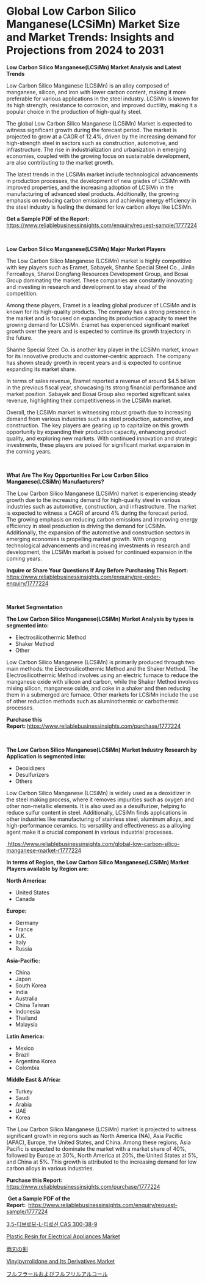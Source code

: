 <p><h1>Global Low Carbon Silico Manganese(LCSiMn) Market Size and Market Trends: Insights and Projections from 2024 to 2031</h1></p><p><strong>Low Carbon Silico Manganese(LCSiMn) Market Analysis and Latest Trends</strong></p>
<p><p>Low Carbon Silico Manganese (LCSiMn) is an alloy composed of manganese, silicon, and iron with lower carbon content, making it more preferable for various applications in the steel industry. LCSiMn is known for its high strength, resistance to corrosion, and improved ductility, making it a popular choice in the production of high-quality steel.</p><p>The global Low Carbon Silico Manganese (LCSiMn) Market is expected to witness significant growth during the forecast period. The market is projected to grow at a CAGR of 12.4%, driven by the increasing demand for high-strength steel in sectors such as construction, automotive, and infrastructure. The rise in industrialization and urbanization in emerging economies, coupled with the growing focus on sustainable development, are also contributing to the market growth.</p><p>The latest trends in the LCSiMn market include technological advancements in production processes, the development of new grades of LCSiMn with improved properties, and the increasing adoption of LCSiMn in the manufacturing of advanced steel products. Additionally, the growing emphasis on reducing carbon emissions and achieving energy efficiency in the steel industry is fueling the demand for low carbon alloys like LCSiMn.</p></p>
<p><strong>Get a Sample PDF of the Report:&nbsp;</strong> <a href="https://www.reliablebusinessinsights.com/enquiry/request-sample/1777224">https://www.reliablebusinessinsights.com/enquiry/request-sample/1777224</a></p>
<p>&nbsp;</p>
<p><strong>Low Carbon Silico Manganese(LCSiMn) Major Market Players</strong></p>
<p><p>The Low Carbon Silico Manganese (LCSiMn) market is highly competitive with key players such as Eramet, Sabayek, Shanhe Special Steel Co., Jinlin Ferroalloys, Shanxi Dongfang Resources Development Group, and Bosai Group dominating the market. These companies are constantly innovating and investing in research and development to stay ahead of the competition.</p><p>Among these players, Eramet is a leading global producer of LCSiMn and is known for its high-quality products. The company has a strong presence in the market and is focused on expanding its production capacity to meet the growing demand for LCSiMn. Eramet has experienced significant market growth over the years and is expected to continue its growth trajectory in the future.</p><p>Shanhe Special Steel Co. is another key player in the LCSiMn market, known for its innovative products and customer-centric approach. The company has shown steady growth in recent years and is expected to continue expanding its market share.</p><p>In terms of sales revenue, Eramet reported a revenue of around $4.5 billion in the previous fiscal year, showcasing its strong financial performance and market position. Sabayek and Bosai Group also reported significant sales revenue, highlighting their competitiveness in the LCSiMn market.</p><p>Overall, the LCSiMn market is witnessing robust growth due to increasing demand from various industries such as steel production, automotive, and construction. The key players are gearing up to capitalize on this growth opportunity by expanding their production capacity, enhancing product quality, and exploring new markets. With continued innovation and strategic investments, these players are poised for significant market expansion in the coming years.</p></p>
<p>&nbsp;</p>
<p><strong>What Are The Key Opportunities For Low Carbon Silico Manganese(LCSiMn) Manufacturers?</strong></p>
<p><p>The Low Carbon Silico Manganese (LCSiMn) market is experiencing steady growth due to the increasing demand for high-quality steel in various industries such as automotive, construction, and infrastructure. The market is expected to witness a CAGR of around 4% during the forecast period. The growing emphasis on reducing carbon emissions and improving energy efficiency in steel production is driving the demand for LCSiMn. Additionally, the expansion of the automotive and construction sectors in emerging economies is propelling market growth. With ongoing technological advancements and increasing investments in research and development, the LCSiMn market is poised for continued expansion in the coming years.</p></p>
<p><strong>Inquire or Share Your Questions If Any Before Purchasing This Report:</strong> <a href="https://www.reliablebusinessinsights.com/enquiry/pre-order-enquiry/1777224">https://www.reliablebusinessinsights.com/enquiry/pre-order-enquiry/1777224</a></p>
<p>&nbsp;</p>
<p><strong>Market Segmentation</strong></p>
<p><strong>The Low Carbon Silico Manganese(LCSiMn) Market Analysis by types is segmented into:</strong></p>
<p><ul><li>Electrosilicothermic Method</li><li>Shaker Method</li><li>Other</li></ul></p>
<p><p>Low Carbon Silico Manganese (LCSiMn) is primarily produced through two main methods: the Electrosilicothermic Method and the Shaker Method. The Electrosilicothermic Method involves using an electric furnace to reduce the manganese oxide with silicon and carbon, while the Shaker Method involves mixing silicon, manganese oxide, and coke in a shaker and then reducing them in a submerged arc furnace. Other markets for LCSiMn include the use of other reduction methods such as aluminothermic or carbothermic processes.</p></p>
<p><strong>Purchase this Report:&nbsp;</strong><a href="https://www.reliablebusinessinsights.com/purchase/1777224">https://www.reliablebusinessinsights.com/purchase/1777224</a></p>
<p>&nbsp;</p>
<p><strong>The Low Carbon Silico Manganese(LCSiMn) Market Industry Research by Application is segmented into:</strong></p>
<p><ul><li>Deoxidizers</li><li>Desulfurizers</li><li>Others</li></ul></p>
<p><p>Low Carbon Silico Manganese (LCSiMn) is widely used as a deoxidizer in the steel making process, where it removes impurities such as oxygen and other non-metallic elements. It is also used as a desulfurizer, helping to reduce sulfur content in steel. Additionally, LCSiMn finds applications in other industries like manufacturing of stainless steel, aluminum alloys, and high-performance ceramics. Its versatility and effectiveness as a alloying agent make it a crucial component in various industrial processes.</p></p>
<p><a href="https://www.reliablebusinessinsights.com/global-low-carbon-silico-manganese-market-r1777224">&nbsp;https://www.reliablebusinessinsights.com/global-low-carbon-silico-manganese-market-r1777224</a></p>
<p><strong>In terms of Region, the Low Carbon Silico Manganese(LCSiMn) Market Players available by Region are:</strong></p>
<p>
    <p> <strong> North America: </strong>
        <ul>
            <li>United States</li>
            <li>Canada</li>
        </ul>
        </p> 
    <p> <strong> Europe: </strong>
        <ul>
            <li>Germany</li>
            <li>France</li>
            <li>U.K.</li>
            <li>Italy</li>
            <li>Russia</li>
        </ul>
        </p> 
    <p> <strong> Asia-Pacific: </strong>
        <ul>
            <li>China</li>
            <li>Japan</li>
            <li>South Korea</li>
            <li>India</li>
            <li>Australia</li>
            <li>China Taiwan</li>
            <li>Indonesia</li>
            <li>Thailand</li>
            <li>Malaysia</li>
        </ul>
        </p> 
    <p> <strong> Latin America: </strong>
        <ul>
            <li>Mexico</li>
            <li>Brazil</li>
            <li>Argentina Korea</li>
            <li>Colombia</li>
        </ul>
        </p> 
    <p> <strong> Middle East & Africa: </strong>
        <ul>
            <li>Turkey</li>
            <li>Saudi</li>
            <li>Arabia</li>
            <li>UAE</li>
            <li>Korea</li>
        </ul>
    </p>
    </p>
<p><p>The Low Carbon Silico Manganese (LCSiMn) market is projected to witness significant growth in regions such as North America (NA), Asia Pacific (APAC), Europe, the United States, and China. Among these regions, Asia Pacific is expected to dominate the market with a market share of 40%, followed by Europe at 30%, North America at 20%, the United States at 5%, and China at 5%. This growth is attributed to the increasing demand for low carbon alloys in various industries.</p></p>
<p><strong>Purchase this Report: </strong><a href="https://www.reliablebusinessinsights.com/purchase/1777224">https://www.reliablebusinessinsights.com/purchase/1777224</a></p>
<p>&nbsp;<strong>Get a Sample PDF of the Report:&nbsp;&nbsp;</strong><a href="https://www.reliablebusinessinsights.com/enquiry/request-sample/1777224">https://www.reliablebusinessinsights.com/enquiry/request-sample/1777224</a></p>
<p><strong></strong></p>
<p><p><a href="https://github.com/marufmohassin05/Market-Research-Report-List-1/blob/main/5295133143078.md">3,5-디브로모-L-티로신 CAS 300-38-9</a></p><p><a href="https://github.com/YashRP12/Market-Research-Report-List-5/blob/main/plastic-resin-for-electrical-appliances-market.md">Plastic Resin for Electrical Appliances Market</a></p><p><a href="https://github.com/deonnorth8/Market-Research-Report-List-1/blob/main/4070135137518.md">両刃の剣</a></p><p><a href="https://github.com/khayangel/Market-Research-Report-List-3/blob/main/vinylpyrrolidone-and-its-derivatives-market.md">Vinylpyrrolidone and Its Derivatives Market</a></p><p><a href="https://github.com/LizaHeller2023/Market-Research-Report-List-1/blob/main/8913644137519.md">フルフラールおよびフルフリルアルコール</a></p></p>